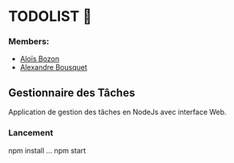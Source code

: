 # TODOLIST 📌

### Members:
- [Aloïs Bozon](https://github.com/Alois-B)
- [Alexandre Bousquet](https://github.com/aleb33)

## Gestionnaire des Tâches 
Application de gestion des tâches en NodeJs avec interface Web.

### Lancement
npm install ...
npm start

